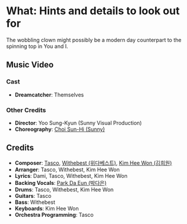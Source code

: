 # What: Hints and details to look out for

The wobbling clown might possibly be a modern day counterpart to the spinning top in You and I.

## Music Video

### Cast

* **Dreamcatcher**: Themselves

### Other Credits

* **Director**: Yoo Sung-Kyun (Sunny Visual Production)
* **Choreography**: [Choi Sun-Hi (Sunny)](https://www.instagram.com/switch_sunnyc/)

## Credits

* **Composer**: [Tasco](https://www.discogs.com/artist/6450656-Tasco-5), [Withebest (위다베스트)](https://www.discogs.com/artist/6878912-Withebest), [Kim Hee Won (김희원)](https://www.discogs.com/artist/6878908-%EA%B9%80%ED%9D%AC%EC%9B%90-2)
* **Arranger**: Tasco, Withebest, Kim Hee Won
* **Lyrics**: Dami, Tasco, Withebest, Kim Hee Won
* **Backing Vocals**: [Park Da Eun (박다은)](https://www.discogs.com/artist/6900740-%EB%B0%95%EB%8B%A4%EC%9D%80)
* **Drums**: Tasco, Withebest, Kim Hee Won
* **Guitars**: Tasco
* **Bass**: Withebest
* **Keyboards**: Kim Hee Won
* **Orchestra Programming**: Tasco
